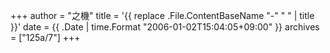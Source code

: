 +++
author = "之機"
title = '{{ replace .File.ContentBaseName "-" " " | title }}'
date = {{ .Date | time.Format "2006-01-02T15:04:05+09:00" }}
archives = ["125a/7"]
+++
